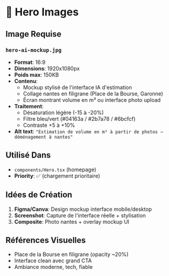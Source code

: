 # 🎯 Hero Images

## Image Requise

### `hero-ai-mockup.jpg`
- **Format**: 16:9
- **Dimensions**: 1920x1080px
- **Poids max**: 150KB
- **Contenu**: 
  - Mockup stylisé de l'interface IA d'estimation
  - Collage nantes en filigrane (Place de la Bourse, Garonne)
  - Écran montrant volume en m³ ou interface photo upload
- **Traitement**:
  - Désaturation légère (-15 à -20%)
  - Filtre bleu/vert (#04163a / #2b7a78 / #6bcfcf)
  - Contraste +5 à +10%
- **Alt text**: `"Estimation de volume en m³ à partir de photos — déménagement à nantes"`

## Utilisé Dans
- `components/Hero.tsx` (homepage)
- **Priority**: ✅ (chargement prioritaire)

## Idées de Création
1. **Figma/Canva**: Design mockup interface mobile/desktop
2. **Screenshot**: Capture de l'interface réelle + stylisation
3. **Composite**: Photo nantes + overlay mockup UI

## Références Visuelles
- Place de la Bourse en filigrane (opacity ~20%)
- Interface clean avec grand CTA
- Ambiance moderne, tech, fiable

